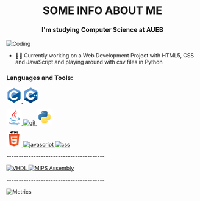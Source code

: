 <!-- [![MasterHead](INSERT BANNER IMAGE LINK HERE (GIF WORKS TOO)](INSERT REDIRECTION LINK HERE) -->
<h1 align="center">SOME INFO ABOUT ME</h1>
<h3 align="center"> I'm studying Computer Science at AUEB</h3>

<img align="center" alt="Coding" width="400"
src=https://media.tenor.com/hmDMrE1yMAkAAAAC/when-the-coding-when-the.gif>

- 👨‍💻 Currently working on a Web Development Project with HTML5, CSS and JavaScript and playing around with csv files in Python

<!-- Languages and Tools -->
<h3 align="left">Languages and Tools:</h3>

<p align="left"> 
<a href="https://www.cprogramming.com/" target="_blank" rel="noreferrer"> <img src="https://raw.githubusercontent.com/devicons/devicon/master/icons/c/c-original.svg" alt="c" width="40" height="40"/> </a> <a href="https://www.w3schools.com/cpp/" target="_blank" rel="noreferrer"> <img src="https://raw.githubusercontent.com/devicons/devicon/master/icons/cplusplus/cplusplus-original.svg" alt="cplusplus" width="40" height="40"/> </a>
</p>

</p>
<a href="https://www.java.com" target="_blank" rel="noreferrer"> <img src="https://raw.githubusercontent.com/devicons/devicon/master/icons/java/java-original.svg" alt="java" width="40" height="40"/> </a>
<a href="https://git-scm.com/" target="_blank" rel="noreferrer"> <img src="https://www.vectorlogo.zone/logos/git-scm/git-scm-icon.svg" alt="git" width="40" height="40"/> </a>
<a href="https://www.python.org" target="_blank" rel="noreferrer"> <img src="https://raw.githubusercontent.com/devicons/devicon/master/icons/python/python-original.svg" alt="python" width="40" height="40"/> </a>
</p>

</p>
<a href="https://www.w3.org/html/" target="_blank" rel="noreferrer"> <img src="https://raw.githubusercontent.com/devicons/devicon/master/icons/html5/html5-original-wordmark.svg" alt="html5" width="40" height="40"/> </a>
<a href="https://www.w3schools.com/js/" target="_blank" rel="noreferrer"> <img src="https://1000marcas.net/wp-content/uploads/2020/11/JavaScript-logo.png" alt="javascript" width="60" height="40"/> </a>
<a href="https://www.w3schools.com/css/" target="_blank" rel="noreferrer"> <img src="https://external-content.duckduckgo.com/iu/?u=https%3A%2F%2F1000logos.net%2Fwp-content%2Fuploads%2F2020%2F09%2FCSS-Logo.png&f=1&nofb=1&ipt=e2dee5b716d87b28bdc0230eb4f5bb2eb25fe9677916e07ff491e089bf5bad1e&ipo=images" alt="css" width="60" height="40"/> </a>
</p>
----------------------------------------
</p>
<a href="https://nandland.com/introduction-to-vhdl-for-beginners-with-code-examples/" target="_blank" rel="noreferrer"> <img src="https://external-content.duckduckgo.com/iu/?u=https%3A%2F%2Fprojugaadu.com%2Fwp-content%2Fuploads%2F2020%2F02%2FVHDL.png&f=1&nofb=1&ipt=e4e51b4138d47a9074b9f9fe1400ccdd477840edbc68504e250dcba2435198e1&ipo=images" alt="VHDL" width="60" height="40"/> </a>
<a href="https://learnxinyminutes.com/docs/mips/" target="_blank" rel="noreferrer"> <img src="https://external-content.duckduckgo.com/iu/?u=https%3A%2F%2Fimages.anandtech.com%2Fdoci%2F12989%2Fmips_logo_678x452.png&f=1&nofb=1&ipt=9680f9fbeffd4bcdb053d04e4896dfb06bfb4db8f172376da9ad48c15373aebd&ipo=images" alt="MIPS Assembly" width="80" height="40"/> </a>
</p>
----------------------------------------
</p>

![Metrics](https://metrics.lecoq.io/GeorgeBilias?template=classic&languages=1&isocalendar=1&base=header%2C%20activity%2C%20community%2C%20repositories%2C%20metadata&base.indepth=false&base.hireable=false&base.skip=false&isocalendar=false&isocalendar.duration=full-year&languages=false&languages.limit=8&languages.threshold=0%25&languages.other=false&languages.colors=github&languages.sections=most-used&languages.indepth=false&languages.analysis.timeout=15&languages.analysis.timeout.repositories=7.5&languages.categories=markup%2C%20programming&languages.recent.categories=markup%2C%20programming&languages.recent.load=300&languages.recent.days=14&config.timezone=Europe%2FAthens)
